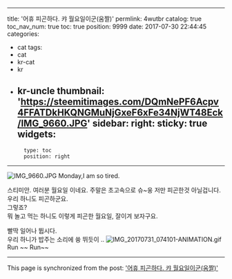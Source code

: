 
---
title: '어휴 피곤하다.  캬 월요일이군(움짤)'
permlink: 4wutbr
catalog: true
toc_nav_num: true
toc: true
position: 9999
date: 2017-07-30 22:44:45
categories:
- cat
tags:
- cat
- kr-cat
- kr
- kr-uncle
thumbnail: 'https://steemitimages.com/DQmNePF6Acpv4FFATDkHKQNGMuNjGxeF6xFe34NjWT48Eck/IMG_9660.JPG'
sidebar:
    right:
        sticky: true
widgets:
    -
        type: toc
        position: right
---


![IMG_9660.JPG](https://steemitimages.com/DQmNePF6Acpv4FFATDkHKQNGMuNjGxeF6xFe34NjWT48Eck/IMG_9660.JPG)
Monday,I am so tired.

스티미안.  여러분
월요일 이네요.  주말은 초고속으로 슈~웅
저만 피곤한것 아닐겁니다.  우리 하니도 피곤하군요.  
그렇죠?  
뭐 놀고 먹는 하니도 이렇게 피곤한 월요일, 잘이겨 보자구요. 

빨딱 일어나 뜁시다.  
우리 하니가 밥주는 소리에 쓩 뛰듯이 ..
![IMG_20170731_074101-ANIMATION.gif](https://steemitimages.com/DQmbds7fpW1wYjNDTGvJ2Za86zjEzirPaQS1c7bQmPRj7vR/IMG_20170731_074101-ANIMATION.gif)
Run ~~ Run~~

- - -

This page is synchronized from the post: ['어휴 피곤하다.  캬 월요일이군(움짤)'](https://steemit.com/@kingbit/4wutbr)
